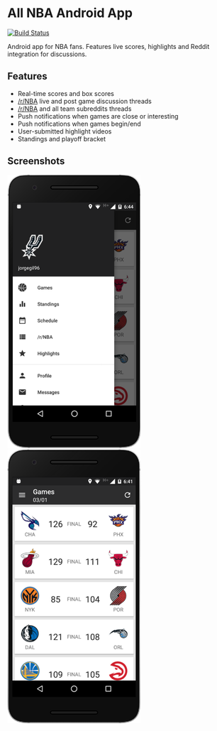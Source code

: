 # All NBA Android App
[![Build Status](https://img.shields.io/badge/release-alpha-green.svg)](LICENSE)

Android app for NBA fans. Features live scores, highlights and Reddit integration for discussions.

## Features
* Real-time scores and box scores
* [/r/NBA](https://www.reddit.com/r/nba) live and post game discussion threads
* [/r/NBA](https://www.reddit.com/r/nba) and all team subreddits threads
* Push notifications when games are close or interesting
* Push notifications when games begin/end
* User-submitted highlight videos
* Standings and playoff bracket

## Screenshots
<img src="art/menu.png" alt="Ready" width="300px;"/>
<img src="art/games.png" alt="Ready" width="300px;"/>
